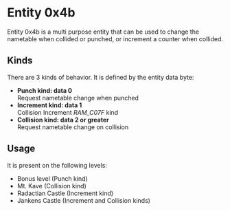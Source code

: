 # Entity 0x4b
Entity 0x4b is a multi purpose entity that can be used to change the nametable when collided or punched, or increment a counter when collided.

## Kinds
There are 3 kinds of behavior. It is defined by the entity data byte:
- **Punch kind: data 0**  
Request nametable change when punched
- **Increment kind: data 1**  
Collision Increment _RAM_C07F_ kind
- **Collision kind: data 2 or greater**  
Request nametable change on collision

## Usage
It is present on the following levels:
- Bonus level (Punch kind)
- Mt. Kave (Collision kind)
- Radactian Castle (Increment kind)
- Jankens Castle (Increment and Collision kinds)

